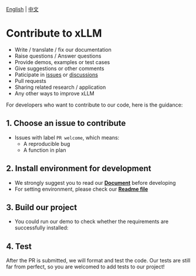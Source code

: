 <!-- Copyright 2025 JD.com

Licensed under the Apache License, Version 2.0 (the "License");
you may not use this project except in compliance with the License.
You may obtain a copy of the License at

    http://www.apache.org/licenses/LICENSE-2.0

Unless required by applicable law or agreed to in writing, software
distributed under the License is distributed on an "AS IS" BASIS,
WITHOUT WARRANTIES OR CONDITIONS OF ANY KIND, either express or implied.
See the License for the specific language governing permissions and
limitations under the License. -->

[English](./CONTRIBUTING.md) | [中文](./CONTRIBUTING_zh.md)

# Contribute to xLLM

+ Write / translate / fix our documentation
+ Raise questions / Answer questions
+ Provide demos, examples or test cases
+ Give suggestions or other comments
+ Paticipate in [issues](https://github.com/xxx/xLLM/issues) or [discussions](https://github.com/xxx/xLLM/discussions)
+ Pull requests
+ Sharing related research / application
+ Any other ways to improve xLLM

For developers who want to contribute to our code, here is the guidance:

## 1. Choose an issue to contribute
+ Issues with label `PR welcome`, which means:
    + A reproducible bug
    + A function in plan

## 2. Install environment for development
+ We strongly suggest you to read our **[Document](http://xxx/docs/)** before developing
+ For setting environment, please check our  **[Readme file](/README.md)**

## 3. Build our project
+ You could run our demo to check whether the requirements are successfully installed:

## 4. Test

After the PR is submitted, we will format and test the code.
Our tests are still far from perfect, so you are welcomed to add tests to our project!